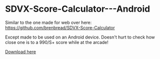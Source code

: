 # SDVX-Score-Calculator---Android
Similar to the one made for web over here: https://github.com/brenbread/SDVX-Score-Calculator

Except made to be used on an Android device. Doesn't hurt to check how close one is to a 990/S+ score while at the arcade!

[Download here](https://github.com/brenbread/SDVX-Score-Calculator---Android/raw/master/sdvx-score-calc.apk)


